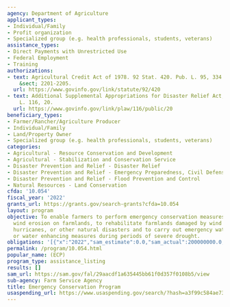 ```yaml
---
agency: Department of Agriculture
applicant_types:
- Individual/Family
- Profit organization
- Specialized group (e.g. health professionals, students, veterans)
assistance_types:
- Direct Payments with Unrestricted Use
- Federal Employment
- Training
authorizations:
- text: Agricultural Credit Act of 1978. 92 Stat. 420. Pub. L. 95, 334. 16 U.S.C.
    &sect; 2201-2205.
  url: https://www.govinfo.gov/link/statute/92/420
- text: Additional Supplemental Appropriations for Disaster Relief Act, 2019. Pub.
    L. 116, 20.
  url: https://www.govinfo.gov/link/plaw/116/public/20
beneficiary_types:
- Farmer/Rancher/Agriculture Producer
- Individual/Family
- Land/Property Owner
- Specialized group (e.g. health professionals, students, veterans)
categories:
- Agricultural - Resource Conservation and Development
- Agricultural - Stabilization and Conservation Service
- Disaster Prevention and Relief - Disaster Relief
- Disaster Prevention and Relief - Emergency Preparedness, Civil Defense
- Disaster Prevention and Relief - Flood Prevention and Control
- Natural Resources - Land Conservation
cfda: '10.054'
fiscal_year: '2022'
grants_url: https://grants.gov/search-grants?cfda=10.054
layout: program
objective: To enable farmers to perform emergency conservation measures to control
  wind erosion on farmlands, to rehabilitate farmlands damaged by wind erosion, floods,
  hurricanes, or other natural disasters and to carry out emergency water conservation
  or water enhancing measures during periods of severe drought.
obligations: '[{"x":"2022","sam_estimate":0.0,"sam_actual":200000000.0,"usa_spending_actual":80072502.48},{"x":"2023","sam_estimate":100000000.0,"sam_actual":0.0,"usa_spending_actual":88714840.59},{"x":"2024","sam_estimate":100000000.0,"sam_actual":0.0,"usa_spending_actual":105594520.8}]'
permalink: /program/10.054.html
popular_name: (ECP)
program_type: assistance_listing
results: []
sam_url: https://sam.gov/fal/29aacdf1a635445bb61f0d357f0108b5/view
sub-agency: Farm Service Agency
title: Emergency Conservation Program
usaspending_url: https://www.usaspending.gov/search/?hash=a3f99c584ae73424195db724df0dabe7
---
```

